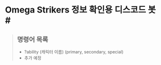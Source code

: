# Omega Strikers 정보 확인용 디스코드 봇 #<br/>

> ## 명령어 목록 ##
> * ?ability (캐릭터 이름) (primary, secondary, special)<br/>
> * 추가 예정<br/>

